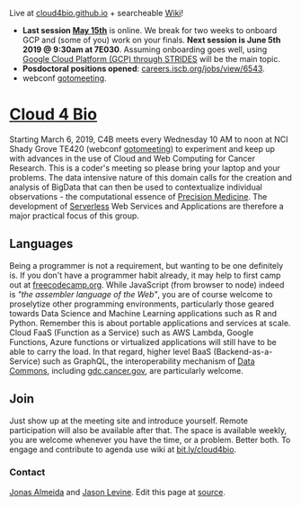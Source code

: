 Live at [cloud4bio.github.io](https://cloud4bio.github.io) + searcheable [Wiki](https://sites.google.com/mathbiol.org/cloud4bio/home)!

 * **Last session [May 15th](https://sites.google.com/mathbiol.org/cloud4bio/2019/2019-05-15-may)** is online. We break for two weeks to onboard GCP and (some of you) work on your finals. **Next session is June 5th 2019 @ 9:30am at 7E030**. Assuming onboarding goes well, using [Google Cloud Platform (GCP) through STRIDES](https://www.nih.gov/news-events/news-releases/nih-makes-strides-accelerate-discoveries-cloud) will be the main topic.
 * **Posdoctoral positions opened**: [careers.iscb.org/jobs/view/6543](https://careers.iscb.org/jobs/view/6543).
 * webconf [gotomeeting](https://global.gotomeeting.com/join/751234733).

# [Cloud 4 Bio](https://cloud4bio.github.io) 
Starting March 6, 2019, C4B meets every Wednesday 10 AM to noon at NCI Shady Grove TE420 (webconf [gotomeeting](https://global.gotomeeting.com/join/751234733)) to experiment and keep up with advances in the use of Cloud and Web Computing for Cancer Research. This is a coder's meeting so please bring your laptop and your problems. The data intensive nature of this domain calls for the creation and analysis of BigData that can then be used to contextualize individual observations - the computational essence of [Precision Medicine](https://www.cancer.gov/research/areas/treatment/pmi-oncology). The development of [Serverless](https://en.wikipedia.org/wiki/Serverless_computing) Web Services and Applications are therefore a major practical focus of this group.

## Languages
Being a programmer is not a requirement, but wanting to be one definitely is. If you don't have a programmer habit already, it may help to first camp out at [freecodecamp.org](https://www.freecodecamp.org/). While JavaScript (from browser to node) indeed is *"the assembler language of the Web"*, you are of course welcome to proselytize other programming environments, particularly those geared towards Data Science and Machine Learning applications such as R and Python. Remember this is about portable applications and services at scale. Cloud FaaS (Function as a Service) such as AWS Lambda, Google Functions, Azure functions or virtualized applications will still have to be able to carry the load. In that regard, higher level BaaS (Backend-as-a-Service) such as GraphQL, the interoperability mechanism of [Data Commons](https://commonfund.nih.gov/commons), including [gdc.cancer.gov](https://gdc.cancer.gov), are particularly welcome.

## Join
Just show up at the meeting site and introduce yourself. Remote participation will also be available after that. The space is available weekly, you are welcome whenever you have the time, or a problem. Better both. To engage and contribute to agenda use wiki at [bit.ly/cloud4bio](https://bit.ly/cloud4bio).

### Contact
[Jonas Almeida](https://dceg.cancer.gov/about/staff-directory/biographies/A-J/almeida-jonas) and [Jason Levine](https://ccr.cancer.gov/jason-e-levine). Edit this page at [source](https://github.com/cloud4bio/cloud4bio.github.com).
